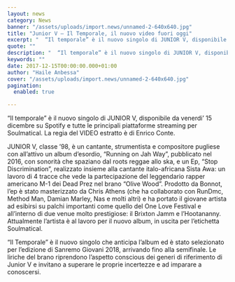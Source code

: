 ```yaml
---
layout: news
category: News
banner: "/assets/uploads/import.news/unnamed-2-640x640.jpg"
title: "Junior V – Il Temporale, il nuovo video fuori oggi"
excerpt: "  “Il temporale” è il nuovo singolo di JUNIOR V, disponibile da venerdi’ 15 dicembre su Spotify e tutte le principali piattaforme streaming per Soulmatical. La regia del VIDEO estratto è di Enrico Conte. JUNIOR V, classe ’98, è un cantante, strumentista e compositore pugliese con all’attivo un album d’esordio, “Running on Jah Way”, pubblicato [&hellip"
quote: ""
description: "  “Il temporale” è il nuovo singolo di JUNIOR V, disponibile da venerdi’ 15 dicembre su Spotify e tutte le principali piattaforme streaming per Soulmatical. La regia del VIDEO estratto è di Enrico Conte. JUNIOR V, classe ’98, è un cantante, strumentista e compositore pugliese con all’attivo un album d’esordio, “Running on Jah Way”, pubblicato [&hellip"
keywords: ""
date: 2017-12-15T00:00:00.000+01:00
author: "Haile Anbessa"
cover: "/assets/uploads/import.news/unnamed-2-640x640.jpg"
pagination:
  enabled: true

---
```


“Il temporale” è il nuovo singolo di JUNIOR V, disponibile da venerdi’ 15 dicembre su Spotify e tutte le principali piattaforme streaming per Soulmatical. La regia del VIDEO estratto è di Enrico Conte.

JUNIOR V, classe ’98, è un cantante, strumentista e compositore pugliese con all’attivo un album d’esordio, “Running on Jah Way”, pubblicato nel 2016, con sonorità che spaziano dal roots reggae allo ska, e un Ep, “Stop Discrimination”, realizzato insieme alla cantante italo-africana Sista Awa: un lavoro di 4 tracce che vede la partecipazione del leggendario rapper americano M-1 dei Dead Prez nel brano “Olive Wood”. Prodotto da Bonnot, l’ep è stato masterizzato da Chris Athens (che ha collaborato con RunDmc, Method Man, Damian Marley, Nas e molti altri) e ha portato il giovane artista ad esibirsi su palchi importanti come quello del One Love Festival e all’interno di due venue molto prestigiose: il Brixton Jamm e l’Hootananny. Attualmente l’artista è al lavoro per il nuovo album, in uscita per l’etichetta Soulmatical.

“Il Temporale” è il nuovo singolo che anticipa l’album ed è stato selezionato per l’edizione di Sanremo Giovani 2018, arrivando fino alla semifinale. Le liriche del brano riprendono l’aspetto conscious dei generi di riferimento di Junior V e invitano a superare le proprie incertezze e ad imparare a conoscersi.